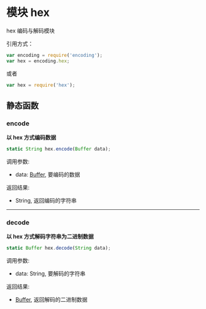 # 模块 hex
hex 编码与解码模块

引用方式：

```JavaScript
var encoding = require('encoding');
var hex = encoding.hex;
```

或者

```JavaScript
var hex = require('hex');
```

## 静态函数
        
### encode
**以 hex 方式编码数据**

```JavaScript
static String hex.encode(Buffer data);
```

调用参数:
* data: [Buffer](../../object/ifs/Buffer.md), 要编码的数据

返回结果:
* String, 返回编码的字符串

--------------------------
### decode
**以 hex 方式解码字符串为二进制数据**

```JavaScript
static Buffer hex.decode(String data);
```

调用参数:
* data: String, 要解码的字符串

返回结果:
* [Buffer](../../object/ifs/Buffer.md), 返回解码的二进制数据

